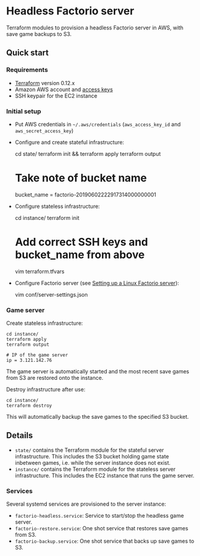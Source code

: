 # Headless Factorio server

Terraform modules to provision a headless Factorio server in AWS, with save game
backups to S3.

## Quick start

### Requirements

* [Terraform](https://www.terraform.io) version 0.12.x
* Amazon AWS account and [access keys](https://docs.aws.amazon.com/general/latest/gr/aws-sec-cred-types.html#access-keys-and-secret-access-keys)
* SSH keypair for the EC2 instance

### Initial setup

* Put AWS credentials in `~/.aws/credentials` (`aws_access_key_id` and
  `aws_secret_access_key`)

* Configure and create stateful infrastructure:

    cd state/
    terraform init && terraform apply
    terraform output

    # Take note of bucket name
    bucket_name = factorio-20190602222917314000000001

* Configure stateless infrastructure:

    cd instance/
    terraform init
    # Add correct SSH keys and bucket_name from above
    vim terraform.tfvars

* Configure Factorio server (see [Setting up a Linux Factorio server](https://wiki.factorio.com/Multiplayer#Setting_up_a_Linux_Factorio_server)):

    vim conf/server-settings.json

### Game server

Create stateless infrastructure:

    cd instance/
    terraform apply
    terraform output

    # IP of the game server
    ip = 3.121.142.76

The game server is automatically started and the most recent save games from S3
are restored onto the instance.

Destroy infrastructure after use:

    cd instance/
    terraform destroy

This will automatically backup the save games to the specified S3 bucket.

## Details

* `state/` contains the Terraform module for the stateful server infrastructure.
  This includes the S3 bucket holding game state inbetween games, i.e. while the
  server instance does not exist.
* `instance/` contains the Terraform module for the stateless server
  infrastructure. This includes the EC2 instance that runs the game server.

### Services

Several systemd services are provisioned to the server instance:

* `factorio-headless.service`: Service to start/stop the headless game server.
* `factorio-restore.service`: One shot service that restores save games from S3.
* `factorio-backup.service`: One shot service that backs up save games to S3.

